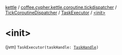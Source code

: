 [kettle](../../../index.md) / [coffee.cypher.kettle.coroutine.tickdispatcher](../../index.md) / [TickCoroutineDispatcher](../index.md) / [TaskExecutor](index.md) / [&lt;init&gt;](./-init-.md)

# &lt;init&gt;

(jvm) `TaskExecutor(taskHandle: `[`TaskHandle`](../../-task-handle/index.md)`)`